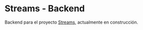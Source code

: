# Streams - Backend

Backend para el proyecto [Streams](https://github.com/galedesma/streams), actualmente en construcción.